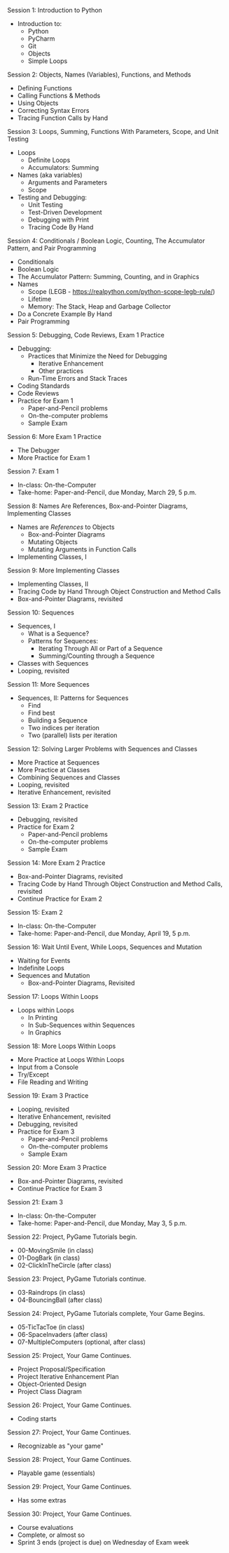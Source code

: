 Session 1: Introduction to Python
  - Introduction to:
    - Python
    - PyCharm
    - Git
    - Objects
    - Simple Loops


Session 2: Objects, Names (Variables), Functions, and Methods
  - Defining Functions
  - Calling Functions & Methods
  - Using Objects
  - Correcting Syntax Errors
  - Tracing Function Calls by Hand


Session 3: Loops, Summing, Functions With Parameters, Scope, and Unit Testing
  - Loops
    - Definite Loops
    - Accumulators: Summing
  - Names (aka variables)
    - Arguments and Parameters
    - Scope
  - Testing and Debugging:
    - Unit Testing
    - Test-Driven Development
    - Debugging with Print
    - Tracing Code By Hand


Session 4: Conditionals / Boolean Logic, Counting, The Accumulator Pattern, and Pair Programming
  - Conditionals
  - Boolean Logic
  - The Accumulator Pattern: Summing, Counting, and in Graphics
  - Names
    - Scope (LEGB - https://realpython.com/python-scope-legb-rule/)
    - Lifetime
    - Memory: The Stack, Heap and Garbage Collector
  - Do a Concrete Example By Hand
  - Pair Programming


Session 5: Debugging, Code Reviews, Exam 1 Practice
  - Debugging:
    - Practices that Minimize the Need for Debugging
      - Iterative Enhancement
      - Other practices
    - Run-Time Errors and Stack Traces
  - Coding Standards
  - Code Reviews
  - Practice for Exam 1
    - Paper-and-Pencil problems
    - On-the-computer problems
    - Sample Exam


Session 6: More Exam 1 Practice
  - The Debugger
  - More Practice for Exam 1


Session 7: Exam 1
  - In-class: On-the-Computer
  - Take-home: Paper-and-Pencil, due Monday, March 29, 5 p.m.
  
  
Session 8: Names Are References, Box-and-Pointer Diagrams, Implementing Classes
  - Names are _References_ to Objects
    - Box-and-Pointer Diagrams
    - Mutating Objects
    - Mutating Arguments in Function Calls
  - Implementing Classes, I


Session 9: More Implementing Classes
  - Implementing Classes, II
  - Tracing Code by Hand Through Object Construction and Method Calls
  - Box-and-Pointer Diagrams, revisited


Session 10: Sequences
  - Sequences, I
    - What is a Sequence?
    - Patterns for Sequences:
      - Iterating Through All or Part of a Sequence
      - Summing/Counting through a Sequence
  - Classes with Sequences
  - Looping, revisited


Session 11: More Sequences
  - Sequences, II: Patterns for Sequences
    - Find
    - Find best
    - Building a Sequence
    - Two indices per iteration
    - Two (parallel) lists per iteration


Session 12: Solving Larger Problems with Sequences and Classes
  - More Practice at Sequences
  - More Practice at Classes
  - Combining Sequences and Classes
  - Looping, revisited
  - Iterative Enhancement, revisited


Session 13: Exam 2 Practice
  - Debugging, revisited
  - Practice for Exam 2
    - Paper-and-Pencil problems
    - On-the-computer problems
    - Sample Exam


Session 14: More Exam 2 Practice
  - Box-and-Pointer Diagrams, revisited
  - Tracing Code by Hand Through Object Construction and Method Calls, revisited
  - Continue Practice for Exam 2


Session 15: Exam 2
  - In-class: On-the-Computer
  - Take-home: Paper-and-Pencil, due Monday, April 19, 5 p.m.
  
  
Session 16: Wait Until Event, While Loops, Sequences and Mutation
  - Waiting for Events
  - Indefinite Loops
  - Sequences and Mutation
    - Box-and-Pointer Diagrams, Revisited


Session 17: Loops Within Loops
  - Loops within Loops
    - In Printing
    - In Sub-Sequences within Sequences
    - In Graphics
  

Session 18: More Loops Within Loops
  - More Practice at Loops Within Loops
  - Input from a Console
  - Try/Except
  - File Reading and Writing


Session 19: Exam 3 Practice
  - Looping, revisited
  - Iterative Enhancement, revisited
  - Debugging, revisited
  - Practice for Exam 3
    - Paper-and-Pencil problems
    - On-the-computer problems
    - Sample Exam


Session 20: More Exam 3 Practice
  - Box-and-Pointer Diagrams, revisited
  - Continue Practice for Exam 3


Session 21: Exam 3
  - In-class: On-the-Computer
  - Take-home: Paper-and-Pencil, due Monday, May 3, 5 p.m.

Session 22: Project, PyGame Tutorials begin.
  - 00-MovingSmile (in class)
  - 01-DogBark (in class)
  - 02-ClickInTheCircle (after class)


Session 23: Project, PyGame Tutorials continue.
  - 03-Raindrops (in class)
  - 04-BouncingBall (after class)


Session 24: Project, PyGame Tutorials complete, Your Game Begins.
  - 05-TicTacToe (in class)
  - 06-SpaceInvaders (after class)
  - 07-MultipleComputers (optional, after class)

Session 25:  Project, Your Game Continues.
  - Project Proposal/Specification
  - Project Iterative Enhancement Plan
  - Object-Oriented Design
  - Project Class Diagram

Session 26:  Project, Your Game Continues.
  - Coding starts


Session 27:  Project, Your Game Continues.
  - Recognizable as "your game"


Session 28:  Project, Your Game Continues.
  - Playable game (essentials)


Session 29:  Project, Your Game Continues.
  - Has some extras


Session 30:  Project, Your Game Continues.
  - Course evaluations
  - Complete, or almost so
  - Sprint 3 ends (project is due) on Wednesday of Exam week
